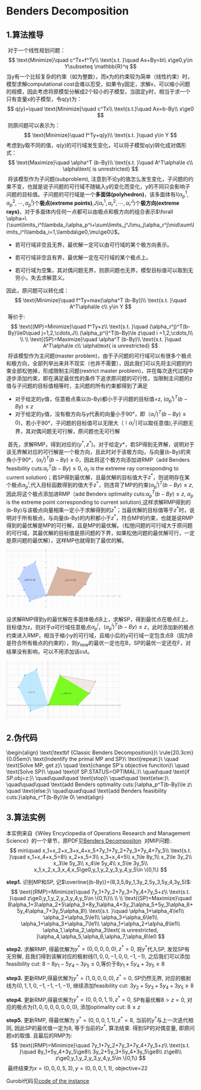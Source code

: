 

# Benders Decomposition

## 1.算法推导

​	对于一个线性规划问题：
$$
\text{Minimize}\quad 
c^Tx+f^Ty\\
\text{s.t. }\quad Ax+By=b\\
x\ge0,y\in Y\subseteq \mathbb{R}^q
$$
​	当y有一个比较复杂的约束（如为整数），而x为的约束较为简单（线性约束）时，模型求解computational cost会难以忍受，如果令y固定，求解x，可以缩小问题的规模，因此考虑将原模型分解成2个较小的子模型，当固定y时，相当于求一个只有变量x的子模型，令q(y)为：
$$
q(y)=\quad
\text{Minimize}\quad c^Tx\\
\text{s.t.}\quad Ax=b-By\\
x\ge0
$$
​	则原问题可以表示为：
$$
\text{Minimize}\quad 
f^Ty+q(y)\\
\text{s.t. }\quad y\in Y
$$
​	考虑到y取不同的值，q(y)的可行域发生变化，可以将子模型q(y)转化成对偶形式：
$$
\text{Maximize}\quad \alpha^T (b-By)\\
\text{s.t. }\quad A^T\alpha\le c\\
\alpha\text{ is unrestricted}
$$
​	将该模型作为子问题(subproblem), 注意到不论y的值怎么发生变化，子问题的约束不变，也就是说子问题的可行域不随输入y的变化而变化，y的不同只会影响子问题的目标值。子问题的可行域是一个**多面体(polyhedron)**，该多面体有$I(\alpha_p^1,\alpha_p^2,\cdots,\alpha_p^I)$个**极点(extreme points)**,$J(\alpha_r^1,\alpha_r^2,\cdots,\alpha_r^J)$个**极方向(extreme rays)**，对于多面体内任何一点都可以由极点和极方向的组合表示$\forall \alpha=\{\sum\limits_i^I\lambda_i\alpha_p^i+\sum\limits_j^J\mu_j\alpha_r^j\mid\sum\limits_i^I\lambda_i=1,\lambda\ge0,\mu\ge0\}$。

 - 若可行域非空且无界，最优解一定可以由可行域的某个极方向表示。

 - 若可行域非空且有界，最优解一定在可行域的某个极点上。

 - 若可行域为空集，其对偶问题无界，则原问题也无界，模型目标值可以取到无穷小，失去求解意义。

  因此，原问题可以转化成：
$$
\text{Minimize}\quad 
f^Ty+max(\alpha^T (b-By))\\
\text{s.t. }\quad A^T\alpha\le c\\
y\in Y
$$
​	等价于:
$$
\text{(MP)=Minimize}\quad 
f^Ty+z\\
\text{s.t. }\quad (\alpha_r^j)^T(b-By)\le0\quad j=1,2,\cdots,J\\
(\alpha_p^i)^T(b-By)\le z\quad i =1,2,\cdots,I\\ \\ \\
\text{(SP)=Maximize}\quad \alpha^T (b-By)\\
\text{s.t. }\quad A^T\alpha\le c\\
\alpha\text{ is unrestricted}
$$
​	将该模型作为主问题(master problem)，由于子问题的可行域可以有很多个极点和极方向，全部列举出来并不现实（也并不需要），因此我们可以先将主问题的约束全部松弛掉，形成限制主问题(restrict master problem)，并在每次迭代过程中逐步添加约束，即在满足最优性的条件下追求原问题的可行性，当限制主问题的z值与子问题的目标值相等时，主问题的所有约束都得到了满足

- 对于给定的y值，任意极点乘以(b-By)都小于子问题的目标值=z, $(\alpha_p^i)^T(b-By)\le z$
- 对于给定的y值，没有极方向与y代表的向量小于90°，即（$\alpha_r^j)^T(b-By)\le0$)，若小于90°，子问题的目标值可以无限大（$\mid\alpha_r^j\mid$可以取任意值),子问题无界，其对偶问题无可行解，原问题也无可行解

​	首先，求解RMP，得到对应的$(y^*,z^*)$。对于给定$y*$，若SP得到无界解，说明对于该无界解对应的可行解是一个极方向，且此时对于该极方向j，与向量(b-By)的夹角小于90°，$(\alpha_r^j)^T(b-By)\ge0$，因此将这个极方向添加进RMP（add Benders feasibility cuts:$\alpha_r^T(b-By)\le 0$, $\alpha_r$ is the extreme ray corresponding to current solution)；若SP得到最优解，且最优解的目标值大于$z^*$，则说明存在某个极点$\alpha_p^i$,代入目标函数得到的值大于$z^*$，则违背了MP的约束$(\alpha_p^i)^T(b-By)\le z$,因此将这个极点添加进RMP（add Benders optimality cuts:$\alpha_p^T(b-By)\le z$, $\alpha_p$ is the extreme point corresponding to current solution),这样求解RMP得到的(b-By)与该极点向量相乘一定小于求解得到的$z^*$；当最优解的目标值等于$z^*$时，说明对于所有极点，与向量(b-By)的内积都小于$z^*$，符合MP的约束，也就是说RMP得到的最优解是MP的可行解，且是MP的最优解。（松弛问题的可行域大于原问题的可行域，其最优解的目标值是原问题的下界，如果松弛问题的最优解可行，一定是原问题的最优解），这样MP也就得到了最优的解。

<img src="feasible domain.png" style="zoom:30%;" />

​	设求解RMP得到y的最优解在多面体极点B上，求解SP，得到最优点在极点E上，目标值为z，则对于$\alpha$可行域任意极点$\alpha_p^i$，$(\alpha_p^i)^T(b-By)\le z$，此时添加新的极点约束进入RMP，相当于缩小y的可行域，且缩小后的y可行域一定包含点B（因为B是符合所有极点的约束的），则$y_{new}$的最优一定也在B，SP的最优一定还在F，对结果没有影响，可以不用添加该cut。

<img src="feasible domain1.png" style="zoom:30%;" />

##  2.伪代码
\begin{align}
\text{\textbf {Classic Benders Decomposition}}\\
\rule{20.3cm}{0.05em}\\
\text{Indentify the primal MP and SP}\\
\text{repeat:}\\
\quad \text{Solve MP, get z}\\
\quad \text{change SP's objective funciton}\\
\quad \text{Solve SP}\\
\quad \text{if SP.STATUS=OPTIMAL:}\\
\quad\quad \text{if SP.obj=z:}\\
\quad\quad\quad \text{stop}\\
\quad\quad \text{else:}\\
\quad\quad\quad \text{add Benders optimality cuts:}\alpha_p^T(b-By)\le z\\
\quad \text{else:}\\
\quad\quad\quad \text{add Benders feasibility cuts:}\alpha_r^T(b-By)\le 0\\
\end{align}


## 3.算法实例
本实例来自《Wiley Encyclopedia of Operations Research and
Management Science》的一个章节，原PDF见[Benders Decompositon](http://hacivat.ie.boun.edu.tr/~taskin/pdf/taskin_benders.pdf)
​	对MIP问题:.
$$
min\quad x_1+x_2+x_3+x_4+x_5+7y_1+7y_2+7y_3+7y_4+7y_5\\
\text{s.t. }\quad 
x_1+x_4+x_5=8\\
x_2+x_5=3\\
x_3+x_4=5\\
x_1\le 8y_1\\
x_2\le 3y_2\\
x_3\le 5y_3\\
x_4\le 5y_4\\
x_5\le 3y_5\\
x_1,x_2,x_3,x_4,x_5\ge0,y_1,y_2,y_3,y_4,y_5\in \{0,1\}
$$

**step1.** 识别MP和SP, 记$\overline{(b-By)}=(8,3,5,8y_1,3y_2,5y_3,5y_4,3y_5)$:
$$
\text{(RMP)=Minimize}\quad 
7y_1+7y_2+7y_3+7y_4+7y_5+z\\
\text{s.t. }\quad z\ge0,y_1,y_2,y_3,y_4,y_5\in \{0,1\}\\ \\ \\
\text{(SP)=Maximize}\quad 8\alpha_1+3\alpha_2+5\alpha_3+8y_1\alpha_4+3y_2\alpha_5+5y_3\alpha_6+5y_4\alpha_7+3y_5\alpha_8\\
\text{s.t. }\quad \alpha_1+\alpha_4\le1\\
\alpha_2+\alpha_5\le1\\
\alpha_3+\alpha_6\le1\\
\alpha_1+\alpha_3+\alpha_7\le1\\
\alpha_1+\alpha_2+\alpha_8\le1\\
\alpha_1,\alpha_2,\alpha_3\text{ is unrestricted, }\alpha_4,\alpha_5,\alpha_6,\alpha_7,\alpha_8\le0
$$

**step2.** 求解RMP, 得最优解为$y^*=(0,0,0,0,0),z^*=0$, 将$y^*$代入SP, 发现SP有无穷解, 且我们得到该解对应的极射线$(1,0,0,-1,0,0,-1,-1)$, 之后我们可以添加feasibility cut: $8-8y_1-5y_4-3y_5\le0$,等价于$8y_1+5y_4+3y_5\ge8$

**step3.** 更新RMP,得最优解为$y^*=(1,0,0,0,0),z^*=0$, SP仍然无界, 对应的极射线为$(0,1,1,0,-1,-1,-1,-1)$, 继续添加feasibility cut: $3y_2+5y_3+5y_4+3y_5\ge8$

**step4.** 更新RMP,得最优解为$y^*=(0,0,0,1,1),z^*=0$, SP有最优解$8>z=0$, 对应的极点为$(1,0,0,0,0,0,0,0)$, 添加optimality cut: $8\le z$

**step5.** 更新RMP, 得最优解为 $y^*=(0,0,0,1,1),z^*=8$, 当前的$y^*$与上一次迭代相同, 因此SP的最优值一定为8, 等于当前的$z^*$, 算法结束. 得到SP的对偶变量, 即原问题x的取值. 且最后的RMP为:
$$
\text{(RMP)=Minimize}\quad 
7y_1+7y_2+7y_3+7y_4+7y_5+z\\
\text{s.t. }\quad 
8y_1+5y_4+3y_5\ge8\\
3y_2+5y_3+5y_4+3y_5\ge8\\
z\ge8\\
z\ge0,y_1,y_2,y_3,y_4,y_5\in \{0,1\}
$$
​	最终结果为$x=(0,0,0,5,3),y=(0,0,0,1,1)$, objective=22

Gurobi代码见[code of the instance](benders.py)



